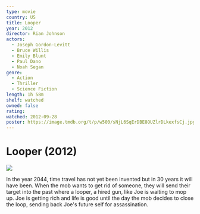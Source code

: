 ```yaml
---
type: movie
country: US
title: Looper
year: 2012
director: Rian Johnson
actors:
  - Joseph Gordon-Levitt
  - Bruce Willis
  - Emily Blunt
  - Paul Dano
  - Noah Segan
genre:
  - Action
  - Thriller
  - Science Fiction
length: 1h 58m
shelf: watched
owned: false
rating:
watched: 2012-09-28
poster: https://image.tmdb.org/t/p/w500/sNjL6SqErDBE8OUZlrDLkexfsCj.jpg
---
```


# Looper (2012)

![](https://image.tmdb.org/t/p/w500/sNjL6SqErDBE8OUZlrDLkexfsCj.jpg)

In the year 2044, time travel has not yet been invented but in 30 years it will have been. When the mob wants to get rid of someone, they will send their target into the past where a looper, a hired gun, like Joe is waiting to mop up. Joe is getting rich and life is good until the day the mob decides to close the loop, sending back Joe's future self for assassination.